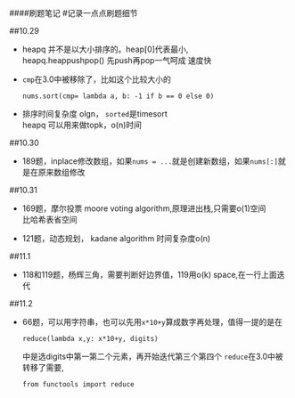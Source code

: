 ####刷题笔记
#记录一点点刷题细节

##10.29
- heapq 并不是以大小排序的。heap[0]代表最小,  
heapq.heappushpop() 先push再pop一气呵成 速度快

- `cmp`在3.0中被移除了，比如这个比较大小的 

	```
	nums.sort(cmp= lambda a, b: -1 if b == 0 else 0)
	```

- 排序时间复杂度 olgn， `sorted`是timesort  
heapq 可以用来做topk，o(n)时间


##10.30
- 189题，inplace修改数组，如果`nums = ...`就是创建新数组，如果`nums[:]`就是在原来数组修改

##10.31

- 169题，摩尔投票 moore voting algorithm,原理进出栈,只需要o(1)空间  
比哈希表省空间

- 121题，动态规划， kadane algorithm 时间复杂度o(n)

##11.1
- 118和119题，杨辉三角，需要判断好边界值，119用o(k) space,在一行上面迭代

##11.2
- 66题，可以用字符串，也可以先用`x*10+y`算成数字再处理，值得一提的是在
	```
	reduce(lambda x,y: x*10+y, digits)
	```
	中是选digits中第一第二个元素，再开始迭代第三个第四个
	`reduce`在3.0中被转移了需要,
	```
	from functools import reduce
	```
